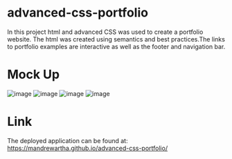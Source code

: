 # advanced-css-portfolio

In this project html and advanced CSS was used to create a portfolio website. The html was created using semantics and best practices.The links to portfolio examples are interactive as well as the footer and navigation bar. 

# Mock Up
![image](https://user-images.githubusercontent.com/84876493/122713085-fddbfc00-d219-11eb-8cd5-acd4ea27adb6.png)
![image](https://user-images.githubusercontent.com/84876493/122713154-16e4ad00-d21a-11eb-9828-a0f6cac94266.png)
![image](https://user-images.githubusercontent.com/84876493/122713169-1ea45180-d21a-11eb-9fef-b49620370769.png)
![image](https://user-images.githubusercontent.com/84876493/122713221-38459900-d21a-11eb-8425-deec6004e1d9.png)

# Link
The deployed application can be found at: https://mandrewartha.github.io/advanced-css-portfolio/ 
